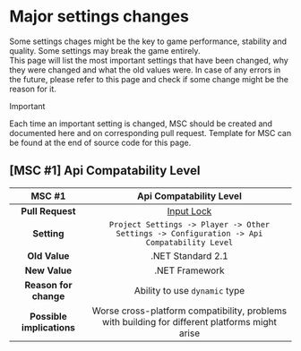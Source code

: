 # Major settings changes

Some settings chages might be the key to game performance, stability and quality. Some settings may break the game entirely.  
This page will list the most important settings that have been changed, why they were changed and what the old values were. In case of any errors in the future, please refer to this page and check if some change might be the reason for it.

> [!IMPORTANT]
> Each time an important setting is changed, MSC should be created and documented here and on corresponding pull request. Template for MSC can be found at the end of source code for this page.

## [MSC #1] Api Compatability Level
|MSC #1|Api Compatability Level|
|:---:|:---:|
|**Pull Request**|[Input Lock](https://github.com/AGH-Code-Industry/czasoport/pull/17?fbclid=IwAR0m9YdmZkSeLcmpnBly8w03c_HsRFT-9wb0ER5V6YqysUXUwfuMoc2YcI0)|
|**Setting**|`Project Settings -> Player -> Other Settings -> Configuration -> Api Compatability Level`|
|**Old Value**|.NET Standard 2.1|
|**New Value**|.NET Framework|
|**Reason for change**|Ability to use `dynamic` type|
|**Possible implications**|Worse cross-platform compatibility, problems with building for different platforms might arise|

<!-- TEMPLATE

|MSC #1|Api Compatability Level|
|:---:|:---:|
|**Pull Request**|[NAME OF PR](LINK TO PR)|
|**Setting**|`PATH -> TO -> SETTING`|
|**Old Value**|OLD VALUE|
|**New Value**|NEW VALUE|
|**Reason for change**|WHY DID U CHANGE THAT|
|**Possible implications**|WHAT MIGHT HAPPEN BECAUSE OF THAT| -->